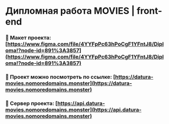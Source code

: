 # Дипломная работа MOVIES | front-end

### :link: Макет проекта: [https://www.figma.com/file/4YYFpPc63hPoCgF1YFntJ8/Diploma!?node-id=891%3A3857](https://www.figma.com/file/4YYFpPc63hPoCgF1YFntJ8/Diploma!?node-id=891%3A3857)

### :link: Проект можно посмотреть по ссылке: [https://datura-movies.nomoredomains.monster](https://datura-movies.nomoredomains.monster)

### :link: Сервер проекта: [https://api.datura-movies.nomoredomains.monster](https://api.datura-movies.nomoredomains.monster)
